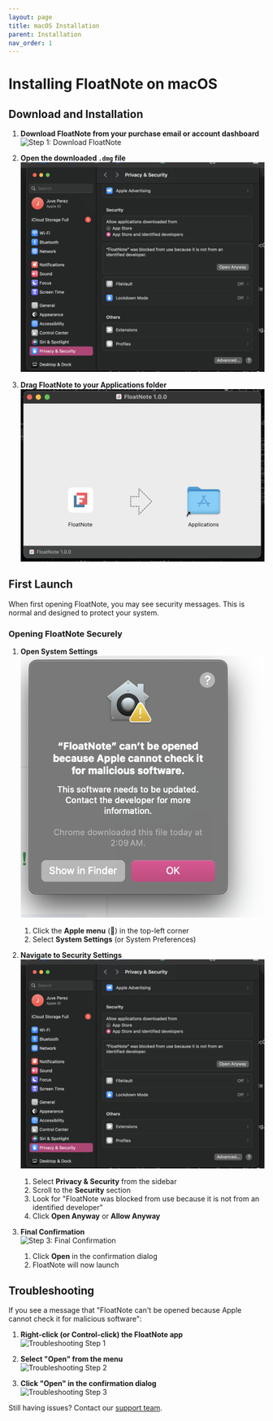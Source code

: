 ```yaml
---
layout: page
title: macOS Installation
parent: Installation
nav_order: 1
---
```


# Installing FloatNote on macOS

## Download and Installation

1. **Download FloatNote from your purchase email or account dashboard**  
   ![Step 1: Download FloatNote](../../assets/images/macos-installation/step1.png)

2. **Open the downloaded `.dmg` file**  
   ![Step 2: Open the DMG](../../assets/images/macos-installation/step2.png)

3. **Drag FloatNote to your Applications folder**  
   ![Step 3: Drag to Applications](../../assets/images/macos-installation/step3.png)

## First Launch

When first opening FloatNote, you may see security messages. This is normal and designed to protect your system.

### Opening FloatNote Securely

1. **Open System Settings**  
   ![Step 1: Open System Settings](../../assets/images/macos-installation/step4.png)
   1. Click the **Apple menu** (🍎) in the top-left corner
   2. Select **System Settings** (or System Preferences)

2. **Navigate to Security Settings**  
   ![Step 2: Privacy & Security](../../assets/images/macos-installation/step5.png)
   1. Select **Privacy & Security** from the sidebar
   2. Scroll to the **Security** section
   3. Look for "FloatNote was blocked from use because it is not from an identified developer"
   4. Click **Open Anyway** or **Allow Anyway**

3. **Final Confirmation**  
   ![Step 3: Final Confirmation](../../assets/images/macos-installation/step6.png)
   1. Click **Open** in the confirmation dialog
   2. FloatNote will now launch

## Troubleshooting

If you see a message that "FloatNote can't be opened because Apple cannot check it for malicious software":

1. **Right-click (or Control-click) the FloatNote app**  
   ![Troubleshooting Step 1](../../assets/images/macos-installation/step7.png)

2. **Select "Open" from the menu**  
   ![Troubleshooting Step 2](../../assets/images/macos-installation/step8.png)

3. **Click "Open" in the confirmation dialog**  
   ![Troubleshooting Step 3](../../assets/images/macos-installation/step9.png)

Still having issues? Contact our [support team](mailto:support@ryacy.com).
